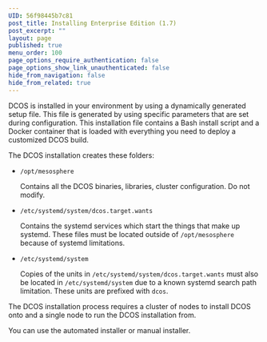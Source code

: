 ```yaml
---
UID: 56f98445b7c81
post_title: Installing Enterprise Edition (1.7)
post_excerpt: ""
layout: page
published: true
menu_order: 100
page_options_require_authentication: false
page_options_show_link_unauthenticated: false
hide_from_navigation: false
hide_from_related: true
---
```

DCOS is installed in your environment by using a dynamically generated setup file. This file is generated by using specific parameters that are set during configuration. This installation file contains a Bash install script and a Docker container that is loaded with everything you need to deploy a customized DCOS build.

The DCOS installation creates these folders:

*   `/opt/mesosphere`
    
    Contains all the DCOS binaries, libraries, cluster configuration. Do not modify.

*   `/etc/systemd/system/dcos.target.wants`
    
    Contains the systemd services which start the things that make up systemd. These files must be located outside of `/opt/mesosphere` because of systemd limitations.

*   `/etc/systemd/system`
    
    Copies of the units in `/etc/systemd/system/dcos.target.wants` must also be located in `/etc/systemd/system` due to a known systemd search path limitation. These units are prefixed with `dcos`.

The DCOS installation process requires a cluster of nodes to install DCOS onto and a single node to run the DCOS installation from.

You can use the automated installer or manual installer.